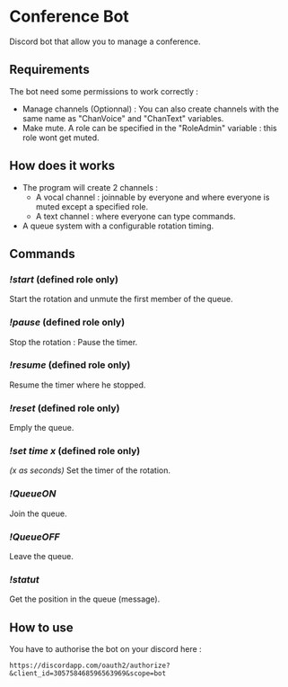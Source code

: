 # Conference Bot
Discord bot that allow you to manage a conference. 

## Requirements
The bot need some permissions to work correctly :
- Manage channels (Optionnal) : You can also create channels with the same name as "ChanVoice" and "ChanText" variables.
- Make mute.
A role can be specified in the "RoleAdmin" variable : this role wont get muted.

## How does it works
- The program will create 2 channels : 
	* A vocal channel : joinnable by everyone and where everyone is muted except a specified role.
	* A text channel : where everyone can type commands.
- A queue system with a configurable rotation timing.

## Commands

### *!start* (defined role only)
Start the rotation and unmute the first member of the queue.
### *!pause* (defined role only)
Stop the rotation : Pause the timer.
### *!resume* (defined role only)
Resume the timer where he stopped.
### *!reset* (defined role only)
Emply the queue.
### *!set time x* (defined role only)
*(x as seconds)*
Set the timer of the rotation.
### *!QueueON*
Join the queue.
### *!QueueOFF*
Leave the queue.
### *!statut*
Get the position in the queue (message).

## How to use
You have to authorise the bot on your discord here :

`https://discordapp.com/oauth2/authorize?&client_id=305758468596563969&scope=bot`
